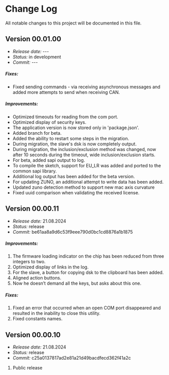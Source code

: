# Change Log
All notable changes to this project will be documented in this file.



## Version 00.01.00
- *Release date:* ---
- *Status:* in development
- *Commit:* ---

##### Fixes:
* Fixed sending commands - via receiving asynchronous messages and added more attempts to send when receiving CAN.

##### Improvements:
* Optimized timeouts for reading from the com port.
* Optimized display of security keys.
* The application version is now stored only in 'package.json'.
* Added branch for beta.
* Added the ability to restart some steps in the migration.
* During migration, the slave's dsk is now completely output.
* During migration, the inclusion/exclusion method was changed, now after 10 seconds during the timeout, wide inclusion/exclusion starts.
* For beta, added sapi output to log.
* To compile the sketch, support for EU_LR was added and ported to the common sapi library.
* Additional log output has been added for the beta version.
* For updating ZUNO, an additional attempt to write data has been added.
* Updated zuno detection method to support new mac axis curvature
* Fixed uuid comparison when validating the received license.

## Version 00.00.11
- *Release date:* 21.08.2024
- *Status:* release
- *Commit:* be61aa8a9d6c53f9eee790d0bc1cd8876a1b1875

##### Improvements:
1. The firmware loading indicator on the chip has been reduced from three integers to two.
2. Optimized display of links in the log.
3. For the slave, a button for copying dsk to the clipboard has been added.
4. Aligned action buttons.
5. Now he doesn’t demand all the keys, but asks about this one.

##### Fixes:
1. Fixed an error that occurred when an open COM port disappeared and resulted in the inability to close this utility.
2. Fixed constants names.


## Version 00.00.10
- *Release date:* 21.08.2024
- *Status:* release
- *Commit:* c25a0137817ad2e81a21d49bacdfecd362f41a2c

1. Public release